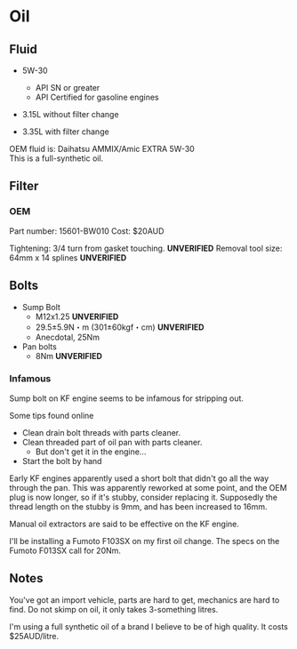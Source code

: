 # Oil

## Fluid

* 5W-30
  * API SN or greater
  * API Certified for gasoline engines

* 3.15L without filter change
* 3.35L with filter change

OEM fluid is: Daihatsu AMMIX/Amic EXTRA 5W-30  
This is a full-synthetic oil.


## Filter

### OEM

Part number: 15601-BW010
Cost: $20AUD

Tightening: 3/4 turn from gasket touching.  **UNVERIFIED**
Removal tool size: 64mm x 14 splines **UNVERIFIED**


## Bolts

* Sump Bolt
  * M12x1.25 **UNVERIFIED**
  * 29.5±5.9N・m (301±60kgf・cm)  **UNVERIFIED**
  * Anecdotal, 25Nm
* Pan bolts
  * 8Nm  **UNVERIFIED**

### Infamous

Sump bolt on KF engine seems to be infamous for stripping out.

Some tips found online
* Clean drain bolt threads with parts cleaner.
* Clean threaded part of oil pan with parts cleaner.
  * But don't get it in the engine...
* Start the bolt by hand

Early KF engines apparently used a short bolt that didn't go all the way through the pan.
This was apparently reworked at some point, and the OEM plug is now longer, so if it's stubby, consider replacing it.
Supposedly the thread length on the stubby is 9mm, and has been increased to 16mm.

Manual oil extractors are said to be effective on the KF engine.

I'll be installing a Fumoto F103SX on my first oil change.
The specs on the Fumoto F013SX call for 20Nm.


## Notes

You've got an import vehicle, parts are hard to get, mechanics are hard to
find.  Do not skimp on oil, it only takes 3-something litres.

I'm using a full synthetic oil of a brand I believe to be of high quality.
It costs $25AUD/litre.


